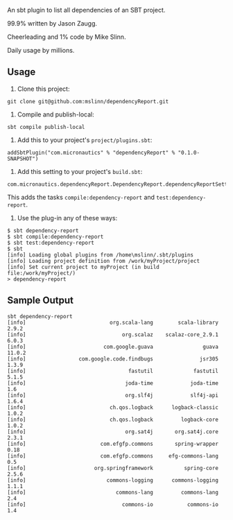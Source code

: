 An sbt plugin to list all dependencies of an SBT project.

99.9% written by Jason Zaugg.

Cheerleading and 1% code by Mike Slinn.

Daily usage by millions.

## Usage

 1. Clone this project:
````
git clone git@github.com:mslinn/dependencyReport.git
````

 1. Compile and publish-local:
````
sbt compile publish-local
````

 1. Add this to your project's `project/plugins.sbt`:
````
addSbtPlugin("com.micronautics" % "dependencyReport" % "0.1.0-SNAPSHOT")
````

 1. Add this setting to your project's `build.sbt`:
````
com.micronautics.dependencyReport.DependencyReport.dependencyReportSettings
````
This adds the tasks `compile:dependency-report` and `test:dependency-report`.

 1. Use the plug-in any of these ways:
````
$ sbt dependency-report
$ sbt compile:dependency-report
$ sbt test:dependency-report
$ sbt
[info] Loading global plugins from /home\mslinn/.sbt/plugins
[info] Loading project definition from /work/myProject/project
[info] Set current project to myProject (in build file:/work/myProject/)
> dependency-report

````

## Sample Output

````
sbt dependency-report
[info]                           org.scala-lang        scala-library      2.9.2
[info]                               org.scalaz    scalaz-core_2.9.1      6.0.3
[info]                         com.google.guava                guava     11.0.2
[info]                 com.google.code.findbugs               jsr305      1.3.9
[info]                                 fastutil             fastutil      5.1.5
[info]                                joda-time            joda-time        1.6
[info]                                org.slf4j            slf4j-api      1.6.4
[info]                           ch.qos.logback      logback-classic      1.0.2
[info]                           ch.qos.logback         logback-core      1.0.2
[info]                                org.sat4j       org.sat4j.core      2.3.1
[info]                        com.efgfp.commons       spring-wrapper       0.18
[info]                        com.efgfp.commons     efg-commons-lang        0.5
[info]                      org.springframework          spring-core      2.5.6
[info]                          commons-logging      commons-logging      1.1.1
[info]                             commons-lang         commons-lang        2.4
[info]                               commons-io           commons-io        1.4
````